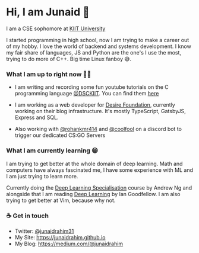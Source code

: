 # Hi, I am Junaid 👋

I am a CSE sophomore at [KIIT University](https://kiit.ac.in/)

I started programming in high school, now I am trying to make a career out of my hobby. I love the world of backend and systems development. I know my fair share of languages, JS and Python are the one's I use the most, trying to do more of C++. Big time Linux fanboy 😅.

### What I am up to right now 👨‍💻 

* I am writing and recording some fun youtube tutorials on the C programming language [@DSCKIIT](https://github.com/DSC-KIIT). You can find them [here](https://github.com/DSC-KIIT/C-tutorials)

* I am working as a web developer for [Desire Foundation](https://github.com/desirefoundation), currently working on their blog infrastructure. It's mostly TypeScript, GatsbyJS, Express and SQL.

* Also working with [@rohankmr414](https://github.com/rohankmr414) and [@coolfool](https://github.com/coolfool) on a discord bot to trigger our dedicated CS:GO Servers

### What I am currently learning 😁

I am trying to get better at the whole domain of deep learning. Math and computers have always fascinated me, I have some experience with ML and I am just trying to learn more. 

Currently doing the [Deep Learning Specialisation](https://www.coursera.org/specializations/deep-learning) course by Andrew Ng and alongside that I am reading [Deep Learning](https://www.deeplearningbook.org/) by Ian Goodfellow. I am also trying to get better at Vim, because why not.

### ☕ Get in touch 
* Twitter: [@junaidrahim31](https://twitter.com/junaidrahim31)
* My Site: https://junaidrahim.github.io
* My Blog: https://medium.com/@junaidrahim
